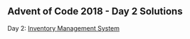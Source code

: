 ## Advent of Code 2018 - Day 2 Solutions

Day 2: [Inventory Management System](https://adventofcode.com/2018/day/2)